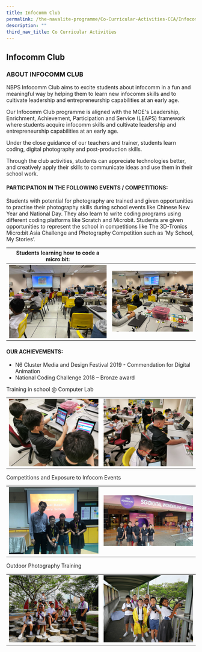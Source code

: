 ```yaml
---
title: Infocomm Club
permalink: /the-navalite-programme/Co-Curricular-Activities-CCA/Infocomm-Club/
description: ""
third_nav_title: Co Curricular Activities
---
```


## Infocomm Club

### ABOUT INFOCOMM CLUB

NBPS Infocomm Club aims to excite students about infocomm in a fun and meaningful way by helping them to learn new infocomm skills and to cultivate leadership and entrepreneurship capabilities at an early age. 

  

Our Infocomm Club programme is aligned with the MOE's Leadership, Enrichment, Achievement, Participation and Service (LEAPS) framework where students acquire infocomm skills and cultivate leadership and entrepreneurship capabilities at an early age.

  

Under the close guidance of our teachers and trainer, students learn coding, digital photography and post-production skills. 

  

Through the club activities, students can appreciate technologies better, and creatively apply their skills to communicate ideas and use them in their school work.

  

#### PARTICIPATION IN THE FOLLOWING EVENTS / COMPETITIONS:

Students with potential for photography are trained and given opportunities to practise their photography skills during school events like Chinese New Year and National Day. They also learn to write coding programs using different coding platforms like Scratch and Microbit. Students are given opportunities to represent the school in competitions like The 3D-Tronics Micro:bit Asia Challenge and Photography Competition such as ‘My School, My Stories’.



| **Students learning how to code a micro:bit:** | | 
| ---------- | -------- | 
| ![](/images/infocomm_1.png)     | ![](/images/infocomm_2.png)     | 

#### OUR ACHIEVEMENTS:

*   N6 Cluster Media and Design Festival 2019 - Commendation for Digital Animation  
*   National Coding Challenge 2018 – Bronze award

Training in school @ Computer Lab


|  | | 
| -------- | -------- | 
|  ![](/images/Infocomm3.jpeg)    |  ![](/images/Infocomm4.jpeg)    | 

Competitions and Exposure to Infocom Events

|  | | 
| -------- | -------- | 
|  ![](/images/Infocomm5.jpeg)    |   ![](/images/Inforcomm6.jpeg)   | 

Outdoor Photography Training

|  | | 
| -------- | -------- | 
|  ![](/images/Infocomm7.jpeg)    |   ![](/images/Infocomm8.jpeg)   |